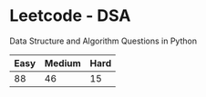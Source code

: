 # Leetcode - DSA

Data Structure and Algorithm Questions in Python

| Easy   |  Medium  | Hard |
|--------|----------|------|
|   88   |    46    |  15  |

